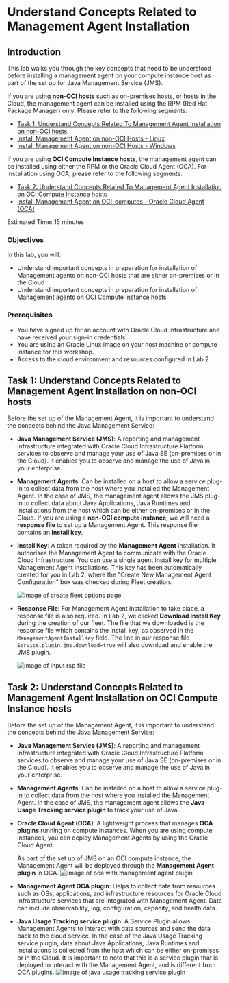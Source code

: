 # Understand Concepts Related to Management Agent Installation

## Introduction

This lab walks you through the key concepts that need to be understood before installing a management agent on your compute instance host as part of the set up for Java Management Service (JMS).

If you are using **non-OCI hosts** such as on-premises hosts, or hosts in the Cloud, the management agent can be installed using the RPM (Red Hat Package Manager) only. Please refer to the following segments:
 * [Task 1: Understand Concepts Related To Management Agent Installation on non-OCI hosts](?lab=understand-concepts-related-to-management-agent#task1understandconceptsrelatedtomanagementagentinstallationonnonocihosts)
 * [Install Management Agent on non-OCI Hosts - Linux](?lab=set-up-of-management-agent-linux)
 * [Install Management Agent on non-OCI Hosts - Windows](?lab=set-up-of-management-agent-windows)

If you are using **OCI Compute Instance hosts**, the management agent can be installed using either the RPM or the Oracle Cloud Agent (OCA). For installation using OCA, please refer to the following segments:
 * [Task 2: Understand Concepts Related To Management Agent Installation on OCI Compute Instance hosts](?lab=understand-concepts-related-to-management-agent#task2understandconceptsrelatedtomanagementagentinstallationonocicomputeinstancehosts)
 * [Install Management Agent on OCI-computes - Oracle Cloud Agent (OCA)](?lab=install-management-agent-oca)


Estimated Time: 15 minutes

### Objectives

In this lab, you will:

* Understand important concepts in preparation for installation of Management agents on non-OCI hosts that are either on-premises or in the Cloud
* Understand important concepts in preparation for installation of Management agents on OCI Compute Instance hosts

### Prerequisites

* You have signed up for an account with Oracle Cloud Infrastructure and have received your sign-in credentials.
* You are using an Oracle Linux image on your host machine or compute instance for this workshop.
* Access to the cloud environment and resources configured in Lab 2


## Task 1: Understand Concepts Related to Management Agent Installation on non-OCI hosts

Before the set up of the Management Agent, it is important to understand the concepts behind the Java Management Service:

* **Java Management Service (JMS)**: A reporting and management infrastructure integrated with Oracle Cloud Infrastructure Platform services to observe and manage your use of Java SE (on-premises or in the Cloud). It enables you to observe and manage the use of Java in your enterprise.

* **Management Agents**: Can be installed on a host to allow a service plug-in to collect data from the host where you installed the Management Agent. In the case of JMS, the management agent allows the JMS plug-in to collect data about Java Applications, Java Runtimes and Installations from the host which can be either on-premises or in the Cloud. If you are using a **non-OCI compute instance**, we will need a **response file** to set up a Management Agent. This response file contains an **install key**.


* **Install Key**: A token required by the **Management Agent** installation. It authorises the Management Agent to communicate with the Oracle Cloud Infrastructure. You can use a single agent install key for multiple Management Agent installations.
This key has been automatically created for you in Lab 2, where the "Create New Management Agent Configuration" box was checked during Fleet creation.

  ![image of create fleet options page](/../images/create-fleet.png)

* **Response File**: For Management Agent installation to take place, a response file is also required. In Lab 2, we clicked **Download Install Key** during the creation of our fleet. The file that we downloaded is the response file which contains the install key, as observed in the `ManagementAgentInstallKey` field. The line in our response file `Service.plugin.jms.download=true` will also download and enable the JMS plugin.

  ![image of input rsp file](/../images/input-rsp-updated.png)

## Task 2: Understand Concepts Related to Management Agent Installation on OCI Compute Instance hosts

Before the set up of the Management Agent, it is important to understand the concepts behind the Java Management Service:

* **Java Management Service (JMS)**: A reporting and management infrastructure integrated with Oracle Cloud Infrastructure Platform services to observe and manage your use of Java SE (on-premises or in the Cloud). It enables you to observe and manage the use of Java in your enterprise.

* **Management Agents**: Can be installed on a host to allow a service plug-in to collect data from the host where you installed the Management Agent. In the case of JMS, the management agent allows the **Java Usage Tracking service plugin** to track your use of Java.

* **Oracle Cloud Agent (OCA)**: A lightweight process that manages **OCA plugins** running on compute instances. When you are using compute instances, you can deploy Management Agents by using the Oracle Cloud Agent.

    As part of the set up of JMS on an OCI compute instance, the Management Agent will be deployed through the **Management Agent plugin** in OCA.
    ![image of oca with management agent plugin](/../images/oca-management-agent-plugin.png)

* **Management Agent OCA plugin**: Helps to collect data from resources such as OSs, applications, and infrastructure resources for Oracle Cloud Infrastructure services that are integrated with Management Agent. Data can include observability, log, configuration, capacity, and health data.

* **Java Usage Tracking service plugin**: A Service Plugin allows Management Agents to interact with data sources and send the data back to the cloud service. In the case of the Java Usage Tracking service plugin, data about Java Applications, Java Runtimes and Installations is collected from the host which can be either on-premises or in the Cloud. It is important to note that this is a service plugin that is deployed to interact with the Management Agent, and is different from OCA plugins.
  ![image of java usage tracking service plugin](/../images/java-usage-tracking-service-plugin.png)
